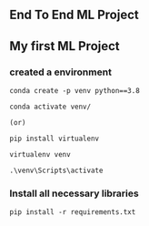 ## End To End ML Project
## My first ML Project

### created a environment
```
conda create -p venv python==3.8

conda activate venv/

(or)

pip install virtualenv

virtualenv venv

.\venv\Scripts\activate

```
### Install all necessary libraries
```
pip install -r requirements.txt
```